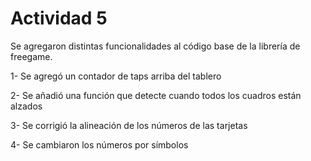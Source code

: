 # Actividad 5


Se agregaron distintas funcionalidades al código base de la librería de freegame.

1- Se agregó un contador de taps arriba del tablero 

2- Se añadió una función que detecte cuando todos los cuadros están alzados

3- Se corrigió la alineación de los números de las tarjetas 

4- Se cambiaron los números por símbolos
